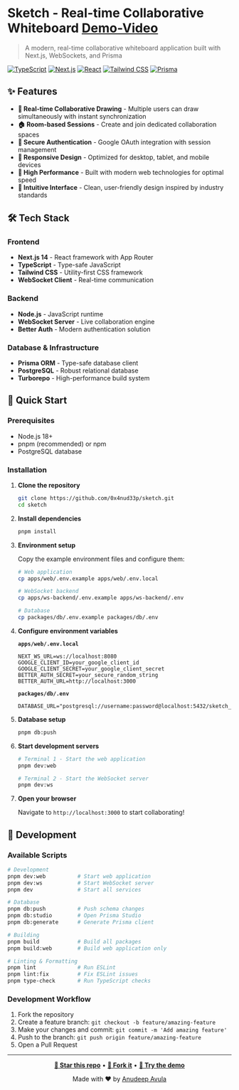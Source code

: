 # Sketch - Real-time Collaborative Whiteboard [Demo-Video](https://youtu.be/nqh0m3Ls2YE)

> A modern, real-time collaborative whiteboard application built with Next.js, WebSockets, and Prisma

[![TypeScript](https://img.shields.io/badge/TypeScript-007ACC?style=for-the-badge&logo=typescript&logoColor=white)](https://www.typescriptlang.org/)
[![Next.js](https://img.shields.io/badge/Next.js-000000?style=for-the-badge&logo=nextdotjs&logoColor=white)](https://nextjs.org/)
[![React](https://img.shields.io/badge/React-20232A?style=for-the-badge&logo=react&logoColor=61DAFB)](https://reactjs.org/)
[![Tailwind CSS](https://img.shields.io/badge/Tailwind_CSS-38B2AC?style=for-the-badge&logo=tailwind-css&logoColor=white)](https://tailwindcss.com/)
[![Prisma](https://img.shields.io/badge/Prisma-3982CE?style=for-the-badge&logo=Prisma&logoColor=white)](https://www.prisma.io/)

## ✨ Features

- **🎨 Real-time Collaborative Drawing** - Multiple users can draw simultaneously with instant synchronization
- **🏠 Room-based Sessions** - Create and join dedicated collaboration spaces
- **🔐 Secure Authentication** - Google OAuth integration with session management
- **📱 Responsive Design** - Optimized for desktop, tablet, and mobile devices
- **🚀 High Performance** - Built with modern web technologies for optimal speed
- **🎯 Intuitive Interface** - Clean, user-friendly design inspired by industry standards

## 🛠️ Tech Stack

### Frontend
- **Next.js 14** - React framework with App Router
- **TypeScript** - Type-safe JavaScript
- **Tailwind CSS** - Utility-first CSS framework
- **WebSocket Client** - Real-time communication

### Backend
- **Node.js** - JavaScript runtime
- **WebSocket Server** - Live collaboration engine
- **Better Auth** - Modern authentication solution

### Database & Infrastructure
- **Prisma ORM** - Type-safe database client
- **PostgreSQL** - Robust relational database
- **Turborepo** - High-performance build system

## 🚀 Quick Start

### Prerequisites

- Node.js 18+ 
- pnpm (recommended) or npm
- PostgreSQL database

### Installation

1. **Clone the repository**
   ```bash
   git clone https://github.com/0x4nud33p/sketch.git
   cd sketch
   ```

2. **Install dependencies**
   ```bash
   pnpm install
   ```

3. **Environment setup**
   
   Copy the example environment files and configure them:
   ```bash
   # Web application
   cp apps/web/.env.example apps/web/.env.local
   
   # WebSocket backend
   cp apps/ws-backend/.env.example apps/ws-backend/.env
   
   # Database
   cp packages/db/.env.example packages/db/.env
   ```

4. **Configure environment variables**

   **`apps/web/.env.local`**
   ```env
   NEXT_WS_URL=ws://localhost:8080
   GOOGLE_CLIENT_ID=your_google_client_id
   GOOGLE_CLIENT_SECRET=your_google_client_secret
   BETTER_AUTH_SECRET=your_secure_random_string
   BETTER_AUTH_URL=http://localhost:3000
   ```

   **`packages/db/.env`**
   ```env
   DATABASE_URL="postgresql://username:password@localhost:5432/sketch_db"
   ```

5. **Database setup**
   ```bash
   pnpm db:push
   ```

6. **Start development servers**
   ```bash
   # Terminal 1 - Start the web application
   pnpm dev:web
   
   # Terminal 2 - Start the WebSocket server
   pnpm dev:ws
   ```

7. **Open your browser**
   
   Navigate to `http://localhost:3000` to start collaborating!

## 🧪 Development

### Available Scripts

```bash
# Development
pnpm dev:web          # Start web application
pnpm dev:ws           # Start WebSocket server
pnpm dev              # Start all services

# Database
pnpm db:push          # Push schema changes
pnpm db:studio        # Open Prisma Studio
pnpm db:generate      # Generate Prisma client

# Building
pnpm build            # Build all packages
pnpm build:web        # Build web application only

# Linting & Formatting
pnpm lint             # Run ESLint
pnpm lint:fix         # Fix ESLint issues
pnpm type-check       # Run TypeScript checks
```

### Development Workflow

1. Fork the repository
2. Create a feature branch: `git checkout -b feature/amazing-feature`
3. Make your changes and commit: `git commit -m 'Add amazing feature'`
4. Push to the branch: `git push origin feature/amazing-feature`
5. Open a Pull Request

---

<div align="center">

**[🌟 Star this repo](https://github.com/0x4nud33p/sketch)** • **[🍴 Fork it](https://github.com/0x4nud33p/sketch/fork)** • **[📱 Try the demo](https://sketch-pji1og6kj-anudeep-avulas-projects.vercel.app)**

Made with ❤️ by [Anudeep Avula](https://github.com/0x4nud33p)

</div>
